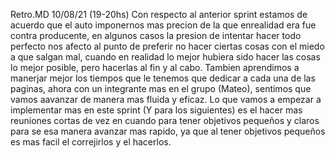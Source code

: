 Retro.MD
10/08/21 (19-20hs)
Con respecto al anterior sprint estamos de acuerdo que el auto imponernos mas precion de la que enrealidad era fue contra producente, en algunos casos la presion de intentar hacer todo perfecto nos afecto al punto de preferir no hacer ciertas cosas con el miedo a que salgan mal, cuando en realidad lo mejor hubiera sido hacer las cosas lo mejor posible, pero hacerlas al fin y al cabo.
Tambien aprendimos a manerjar mejor los tiempos que le tenemos que dedicar a cada una de las paginas, ahora con un integrante mas en el grupo (Mateo), sentimos que vamos  aavanzar de manera mas fluida y eficaz.
Lo que vamos a empezar a implementar mas en este sprint (Y para los siguientes) es el hacer mas reuniones cortas de vez en cuando para tener objetivos pequeños y claros para se esa manera avanzar mas rapido, ya que al tener objetivos pequeños es mas facil el correjirlos y el hacerlos.
